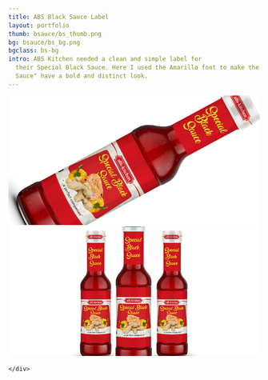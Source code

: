 ```yaml
---
title: ABS Black Sauce Label
layout: portfolio
thumb: bsauce/bs_thumb.png
bg: bsauce/bs_bg.png
bgclass: bs-bg
intro: ABS Kitchen needed a clean and simple label for
  their Special Black Sauce. Here I used the Amarillo font to make the "Special Black
  Sauce" have a bold and distinct look.
---
```


<div class="container">
	<div class="col-md-10 pcenter">
		<div class="pimgwrap">
			<img src="/img/port/bsauce/bs_detail.png" alt="">
		</div>
        <div class="pimgwrap">
			<img src="/img/port/bsauce/bs_detail2.png" alt="">
		</div>

	</div>
</div>
